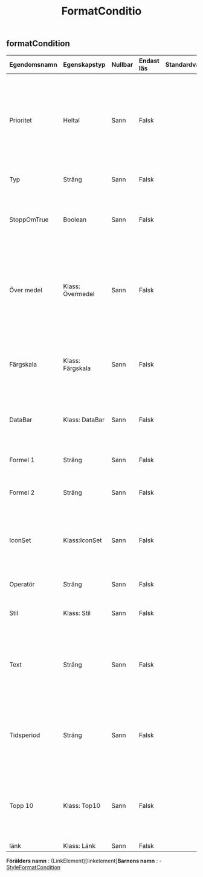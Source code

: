 ﻿---
title: FormatConditio
second_title: Aspose.Cells Cloud Documen
type: docs
url: /sv/specification/model/formatcondition/
description: "Aspose.Cells Molnmodellspecifikation: FormatCondition. Hantera enkelt Excel och andra kalkylarksdokument med funktioner som att öppna, generera, redigera, dela, slå samman, jämföra och konvertera"
weight: 50
---
## **formatCondition**

 

| Egendomsnamn| Egenskapstyp| Nullbar| Endast läs| Standardvärde| Beskrivning|
|:- |:- |:- |:- |:- |:- |
| Prioritet| Heltal| Sann| Falsk|| Prioriteten för denna villkorliga formateringsregel. Detta värde används för att bestämma vilket format som ska utvärderas och renderas. Lägre numeriska värden har högre prioritet än högre numeriska värden, där '1' är högsta prioritet.|
| Typ| Sträng| Sann| Falsk|| Hämtar och ställer in om det villkorliga formatet Typ.|
| StoppOmTrue| Boolean| Sann| Falsk|| Det är sant att inga regler med lägre prioritet kan tillämpas över denna regel när denna regel utvärderas till sann. Gäller endast Excel 2007;|
| Över medel| Klass: Övermedel| Sann| Falsk||Hämta den villkorliga formateringens "AboveAverage"-instans. Standardinstansens regel markerar celler som ligger över genomsnittet för alla värden i intervallet. Gäller endast för typ = Övermedel.|
| Färgskala| Klass: Färgskala| Sann| Falsk|| Hämta den villkorliga formateringens "ColorScale"-instans. Standardinstansen är en "grön-gul-röd" 3ColorScale . Gäller endast för typ = ColorScale.|
| DataBar| Klass: DataBar| Sann| Falsk|| Hämta den villkorliga formateringens "DataBar"-instans. Standardinstansens färg är blå. Endast giltig för typ är DataBar.|
| Formel 1| Sträng| Sann| Falsk|| Hämtar och ställer in värdet eller uttrycket som är kopplat till villkorlig formatering.|
| Formel 2| Sträng| Sann| Falsk|| Hämtar och ställer in värdet eller uttrycket som är kopplat till villkorlig formatering.|
| IconSet| Klass:IconSet| Sann| Falsk||Hämta den villkorliga formateringens "IconSet"-instans. Standardinstansens IconSetType är TrafficLights31. Gäller endast för typ = IconSet.|
| Operatör| Sträng| Sann| Falsk|| Hämtar och ställer in operatortypen för villkorsformat.|
| Stil| Klass: Stil| Sann| Falsk|| Hämtar eller ställer in stil för villkorligt formaterade cellområden.|
| Text| Sträng| Sann| Falsk|| Textvärdet i en regel för villkorlig formatering "text innehåller". Gäller endast för typen = innehåller text, inte innehåller text, börjar med och slutar med. Standardvärdet är null.|
| Tidsperiod| Sträng| Sann| Falsk|| Den tillämpliga tidsperioden i en "datum inträffar..." villkorlig formateringsregel. Gäller endast för typ = timePeriod. Standardvärdet är TimePeriodType.Today.|
| Topp 10| Klass: Top10| Sann| Falsk||Hämta den villkorliga formateringens "Top10"-instans. Standardinstansens regel framhäver celler vars värden hamnar i parentesen översta 10. Gäller endast för typ är Top10.|
| länk| Klass: Länk| Sann| Falsk|||

**Förälders namn** : (LinkElement)[linkelement]**Barnens namn** : 
	-  [StyleFormatCondition](styleformatcondition) 
